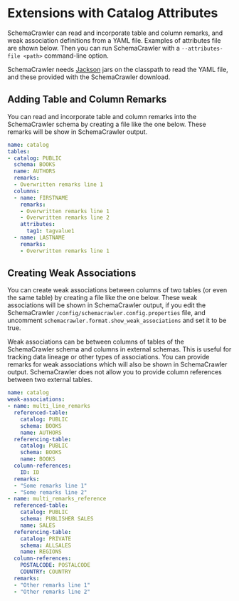 # Extensions with Catalog Attributes

SchemaCrawler can read and incorporate table and column remarks, and weak association definitions 
from a YAML file. Examples of attributes file are shown below. Then you can run SchemaCrawler with a
`--attributes-file <path>` command-line option. 

SchemaCrawler needs [Jackson](https://github.com/FasterXML/jackson) jars on the classpath to read 
the YAML file, and these provided with the SchemaCrawler download.


## Adding Table and Column Remarks

You can read and incorporate table and column remarks into the SchemaCrawler schema
by creating a file like the one below. These remarks will be show in SchemaCrawler output.

```yaml
name: catalog
tables:
- catalog: PUBLIC
  schema: BOOKS
  name: AUTHORS
  remarks:
  - Overwritten remarks line 1
  columns:
  - name: FIRSTNAME
    remarks:
    - Overwritten remarks line 1
    - Overwritten remarks line 2
    attributes:
      tag1: tagvalue1
  - name: LASTNAME
    remarks:
    - Overwritten remarks line 1
```

## Creating Weak Associations

You can create weak associations between columns of two tables (or even the same table)
by creating a file like the one below. These weak associations will be shown in 
SchemaCrawler output, if you edit the SchemaCrawler `/config/schemacrawler.config.properties` 
file, and uncomment `schemacrawler.format.show_weak_associations` and set it to be true.

Weak associations can be between columns of tables of the SchemaCrawler schema and columns
in external schemas. This is useful for tracking data lineage or other types of associations.
You can provide remarks for weak associations which will also be shown in SchemaCrawler output.
SchemaCrawler does not allow you to provide column references between two external tables.

```yaml
name: catalog
weak-associations:
- name: multi_line_remarks
  referenced-table:
    catalog: PUBLIC
    schema: BOOKS
    name: AUTHORS
  referencing-table:
    catalog: PUBLIC
    schema: BOOKS
    name: BOOKS
  column-references:
    ID: ID
  remarks:
  - "Some remarks line 1"
  - "Some remarks line 2"
- name: multi_remarks_reference
  referenced-table:
    catalog: PUBLIC
    schema: PUBLISHER SALES
    name: SALES
  referencing-table:
    catalog: PRIVATE
    schema: ALLSALES
    name: REGIONS
  column-references:
    POSTALCODE: POSTALCODE
    COUNTRY: COUNTRY
  remarks:
  - "Other remarks line 1"
  - "Other remarks line 2"
```
